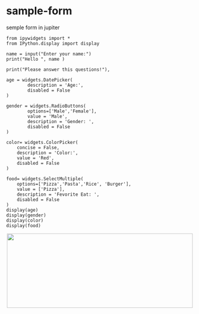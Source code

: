 # sample-form
semple form in jupiter
```
from ipywidgets import *
from IPython.display import display

name = input("Enter your name:")
print("Hello ", name )

print("Please answer this questions!"),

age = widgets.DatePicker(
        description = 'Age:',
        disabled = False 
)

gender = widgets.RadioButtons(
        options=['Male','Female'],
        value = 'Male',
        description = 'Gender: ',
        disabled = False 
)

color= widgets.ColorPicker(
    concise = False,
    description = 'Color:',
    value = 'Red',
    disabled = False 
)

food= widgets.SelectMultiple(
    options=['Pizza','Pasta','Rice', 'Burger'],
    value = ['Pizza'],
    description = 'Fevorite Eat: ',
    disabled = False 
)
display(age)
display(gender)
display(color)
display(food)

```

<p align="center">
  <img width="500" height="200" src="https://user-images.githubusercontent.com/27751735/61357438-fb7c0500-a880-11e9-9798-5027b6e27711.png">
</p>

